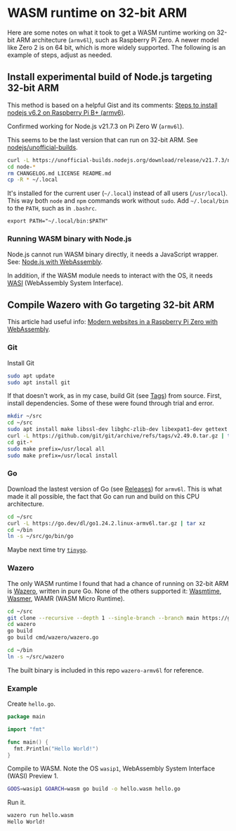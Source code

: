 # WASM runtime on 32-bit ARM

Here are some notes on what it took to get a WASM runtime working on 32-bit ARM architecture (`armv6l`), such as Raspberry Pi Zero. A newer model like Zero 2 is on 64 bit, which is more widely supported. The following is an example of steps, adjust as needed.

## Install experimental build of Node.js targeting 32-bit ARM

This method is based on a helpful Gist and its comments: [Steps to install nodejs v6.2 on Raspberry Pi B+ (armv6)](https://gist.github.com/davps/6c6e0ba59d023a9e3963cea4ad0fb516).

Confirmed working for Node.js v21.7.3 on Pi Zero W (`armv6l`).

This seems to be the last version that can run on 32-bit ARM. See [nodejs/unofficial-builds](https://github.com/nodejs/unofficial-builds).

```sh
curl -L https://unofficial-builds.nodejs.org/download/release/v21.7.3/node-v21.7.3-linux-armv6l.tar.xz | tar xJ
cd node-*
rm CHANGELOG.md LICENSE README.md
cp -R * ~/.local
```

It's installed for the current user (`~/.local`) instead of all users (`/usr/local`). This way both `node` and `npm` commands work without `sudo`. Add `~/.local/bin` to the `PATH`, such as in `.bashrc`.

```
export PATH="~/.local/bin:$PATH"
```

### Running WASM binary with Node.js

Node.js cannot run WASM binary directly, it needs a JavaScript wrapper. See: [Node.js with WebAssembly](https://nodejs.org/en/learn/getting-started/nodejs-with-webassembly).

In addition, if the WASM module needs to interact with the OS, it needs [WASI](https://nodejs.org/api/wasi.html) (WebAssembly System Interface).

## Compile Wazero with Go targeting 32-bit ARM

This article had useful info: [Modern websites in a Raspberry Pi Zero with WebAssembly](https://wasmlabs.dev/articles/modern-websites-pi-zero/).

### Git

Install Git

```sh
sudo apt update
sudo apt install git
```

If that doesn't work, as in my case, build Git (see [Tags](https://github.com/git/git/tags)) from source. First, install dependencies. Some of these were found through trial and error.

```sh
mkdir ~/src
cd ~/src
sudo apt install make libssl-dev libghc-zlib-dev libexpat1-dev gettext openssl-dev libssl-dev libz-dev libcurl4-openssl-dev
curl -L https://github.com/git/git/archive/refs/tags/v2.49.0.tar.gz | tar xz
cd git-*
sudo make prefix=/usr/local all
sudo make prefix=/usr/local install
```

### Go

Download the lastest version of Go (see [Releases](https://go.dev/dl/#stable)) for `armv6l`. This is what made it all possible, the fact that Go can run and build on this CPU architecture.

```sh
cd ~/src
curl -L https://go.dev/dl/go1.24.2.linux-armv6l.tar.gz | tar xz
cd ~/bin
ln -s ~/src/go/bin/go
```

Maybe next time try [`tinygo`](https://tinygo.org/).

### Wazero

The only WASM runtime I found that had a chance of running on 32-bit ARM is [Wazero](https://github.com/tetratelabs/wazero), written in pure Go. None of the others supported it: [Wasmtime](https://github.com/bytecodealliance/wasmtime/issues/3721), [Wasmer](https://github.com/wasmerio/wasmer/issues/1652), WAMR (WASM Micro Runtime).

```sh
cd ~/src
git clone --recursive --depth 1 --single-branch --branch main https://github.com/tetratelabs/wazero
cd wazero
go build
go build cmd/wazero/wazero.go

cd ~/bin
ln -s ~/src/wazero
```

The built binary is included in this repo `wazero-armv6l` for reference.

### Example

Create `hello.go`.

```go
package main

import "fmt"

func main() {
  fmt.Println("Hello World!")
}
```

Compile to WASM. Note the OS `wasip1`, WebAssembly System Interface (WASI) Preview 1.

```sh
GOOS=wasip1 GOARCH=wasm go build -o hello.wasm hello.go
```

Run it.

```sh
wazero run hello.wasm
Hello World!
```
